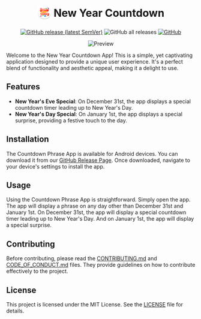 <h1 align="center">
 <sub>
   <img src="assets/icon/logo.png" height="38" width="38" alt="Logo">
 </sub>
 New Year Countdown
</h1>

<p align="center">
	<a href="https://github.com/EdoardoTosin/new_year_countdown/releases/latest">
	<img alt="GitHub release (latest SemVer)" src="https://img.shields.io/github/v/release/EdoardoTosin/new_year_countdown?label=Latest%20Release&style=for-the-badge"></a>
	<img alt="GitHub all releases" src="https://img.shields.io/github/downloads/EdoardoTosin/new_year_countdown/total?style=for-the-badge">
	<a href="https://github.com/EdoardoTosin/new_year_countdown/blob/main/LICENSE">
	<img alt="GitHub" src="https://img.shields.io/github/license/EdoardoTosin/new_year_countdown?style=for-the-badge"></a>
</p>

<p align="center">
 <img src="assets/screenshot/social-preview.png" alt="Preview">
</p>

Welcome to the New Year Countdown App! This is a simple, yet captivating application designed to provide a unique user experience. It's a perfect blend of functionality and aesthetic appeal, making it a delight to use.

## Features

- **New Year's Eve Special**: On December 31st, the app displays a special countdown timer leading up to New Year's Day.
- **New Year's Day Special**: On January 1st, the app displays a special surprise, providing a festive touch to the day.

## Installation

The Countdown Phrase App is available for Android devices. You can download it from our [GitHub Release Page](https://github.com/EdoardoTosin/new_year_countdown/releases/latest). Once downloaded, navigate to your device's settings to install the app.

## Usage

Using the Countdown Phrase App is straightforward. Simply open the app. The app will display a phrase on any day other than December 31st and January 1st. On December 31st, the app will display a special countdown timer leading up to New Year's Day. And on January 1st, the app will display a special surprise.

## Contributing

Before contributing, please read the [CONTRIBUTING.md](./CONTRIBUTING.md) and [CODE_OF_CONDUCT.md](./CODE_OF_CONDUCT.md) files. They provide guidelines on how to contribute effectively to the project.

## License

This project is licensed under the MIT License. See the [LICENSE](LICENSE) file for details.
